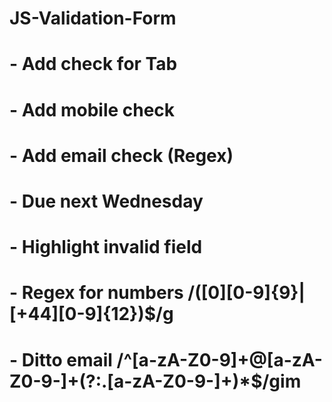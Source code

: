 # JS-Validation-Form
# - Add check for Tab
# - Add mobile check
# - Add email check (Regex)
# - Due next Wednesday
# - Highlight invalid field
# - Regex for numbers /([0][0-9]{9}|[+44][0-9]{12})$/g
# - Ditto email /^[a-zA-Z0-9]+@[a-zA-Z0-9-]+(?:\.[a-zA-Z0-9-]+)*$/gim
